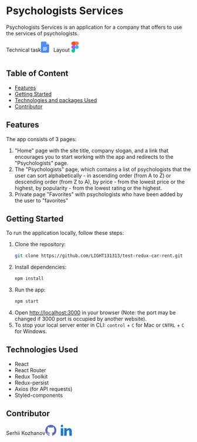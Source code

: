 # Psychologists Services

Psychologists Services is an application for a company that offers to use the
services of psychologists.

<div style='display: flex'>
    <p>Technical task</p>
    <a style='padding-right: 12px' href="https://docs.google.com/document/d/1PrTxBn6HQbb0Oz17g5_zvyLGIOZg0TIP3HPaEEp6ZLs/edit" target="_blank"
        rel="noreferrer">
        <img src="./assets/gdocs.svg" alt="gdocs" width="22" height="30" />
    </a>
    <p>Layout</p>
    <a href="https://www.figma.com/file/I5vjNb0NsJOpQRnRpMloSY/Psychologists.Services?type=design&node-id=0-1&mode=design&t=yo2vZvDwGE29z7w9-0"
        target="_blank" rel="noreferrer">
        <img src="./assets/figma.svg" alt="figma" width="30" height="30" />
    </a>
</div>

## Table of Content

- [Features](#features)
- [Getting Started](#getting-started)
- [Technologies and packages Used](#technologies-and-packages-used)
- [Contributor](#contributor)

## Features

The app consists of 3 pages:

1. "Home" page with the site title, company slogan, and a link that encourages
   you to start working with the app and redirects to the "Psychologists" page.
2. The "Psychologists" page, which contains a list of psychologists that the
   user can sort alphabetically - in ascending order (from A to Z) or descending
   order (from Z to A), by price - from the lowest price or the highest, by
   popularity - from the lowest rating or the highest.
3. Private page "Favorites" with psychologists who have been added by the user
   to "favorites"

## Getting Started

To run the application locally, follow these steps:

1. Clone the repository:
   ```bash
   git clone https://github.com/LIGHT131313/test-redux-car-rent.git
   ```
2. Install dependencies:
   ```bash
   npm install
   ```
3. Run the app:
   ```bash
   npm start
   ```
4. Open [http://localhost:3000](http://localhost:3000) in your browser (Note:
   the port may be changed if 3000 port is occupied by another website).
5. To stop your local server enter in CLI: `control` + `C` for Mac or `CNTRL` +
   `C` for Windows.

## Technologies Used

- React
- React Router
- Redux Toolkit
- Redux-persist
- Axios (for API requests)
- Styled-components

## Contributor

<div style='display: flex'>
    <p>Serhii Kozhanov</p>
    <a style='padding-right: 12px' href="https://github.com/LIGHT131313" target="_blank" rel="noreferrer">
        <img src="./assets/github.svg" alt="gdocs" width="30" height="30" /> </a>
    <a href="https://www.linkedin.com/in/serhii-kozhanov/" target="_blank" rel="noreferrer">
        <img src="./assets/linkedin.svg" alt="linkedin" width="30" height="30" /> </a>
</div>

